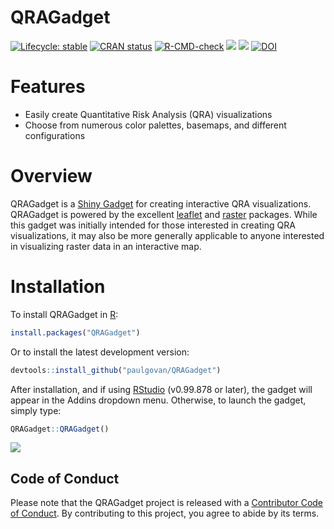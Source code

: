 
<!-- README.md is generated from README.Rmd. Please edit that file -->

# QRAGadget

<!-- badges: start -->

[![Lifecycle:
stable](https://img.shields.io/badge/lifecycle-stable-brightgreen.svg)](https://lifecycle.r-lib.org/articles/stages.html#stable)
[![CRAN
status](https://www.r-pkg.org/badges/version/QRAGadget)](https://CRAN.R-project.org/package=QRAGadget)
[![R-CMD-check](https://github.com/paulgovan/QRAGadget/actions/workflows/R-CMD-check.yaml/badge.svg)](https://github.com/paulgovan/QRAGadget/actions/workflows/R-CMD-check.yaml)
[![](http://cranlogs.r-pkg.org/badges/grand-total/QRAGadget)](https://cran.r-project.org/package=QRAGadget)
[![](http://cranlogs.r-pkg.org/badges/last-month/QRAGadget)](https://cran.r-project.org/package=QRAGadget)
[![DOI](https://zenodo.org/badge/DOI/10.5281/zenodo.1145431.svg)](https://doi.org/10.5281/zenodo.1145431)

<!-- badges: end -->

# Features

- Easily create Quantitative Risk Analysis (QRA) visualizations
- Choose from numerous color palettes, basemaps, and different
  configurations

# Overview

QRAGadget is a [Shiny
Gadget](https://shiny.rstudio.com/articles/gadgets.html) for creating
interactive QRA visualizations. QRAGadget is powered by the excellent
[leaflet](https://leafletjs.com/) and
[raster](https://cran.r-project.org/package=raster) packages. While this
gadget was initially intended for those interested in creating QRA
visualizations, it may also be more generally applicable to anyone
interested in visualizing raster data in an interactive map.

# Installation

To install QRAGadget in [R](https://www.r-project.org):

``` r
install.packages("QRAGadget")
```

Or to install the latest development version:

``` r
devtools::install_github("paulgovan/QRAGadget")
```

After installation, and if using
[RStudio](https://posit.co/products/open-source/rstudio/) (v0.99.878 or
later), the gadget will appear in the Addins dropdown menu. Otherwise,
to launch the gadget, simply type:

``` r
QRAGadget::QRAGadget()
```

![](https://github.com/paulgovan/QRAGadget/blob/master/inst/images/map.PNG?raw=true)

## Code of Conduct

Please note that the QRAGadget project is released with a [Contributor
Code of
Conduct](http://paulgovan.github.io/QRAGadget/CODE_OF_CONDUCT.html). By
contributing to this project, you agree to abide by its terms.
